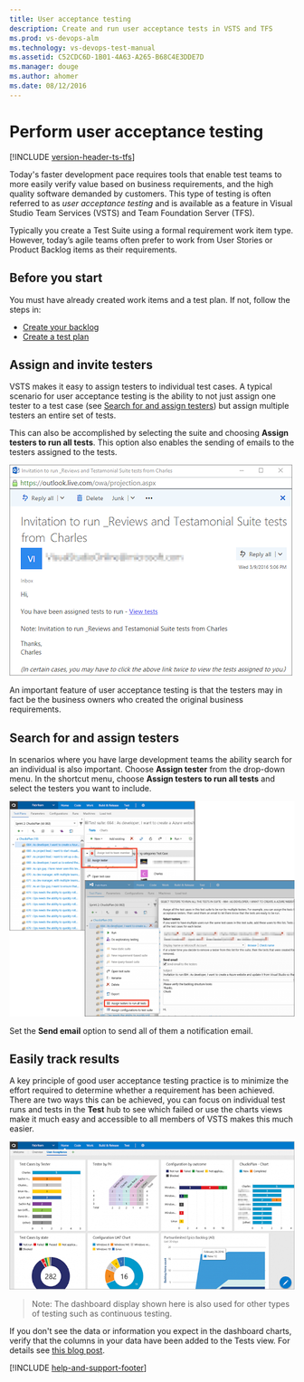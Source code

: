 ```yaml
---
title: User acceptance testing
description: Create and run user acceptance tests in VSTS and TFS
ms.prod: vs-devops-alm
ms.technology: vs-devops-test-manual
ms.assetid: C52CDC6D-1B01-4A63-A265-B68C4E3DDE7D
ms.manager: douge
ms.author: ahomer
ms.date: 08/12/2016
---
```


# Perform user acceptance testing

[!INCLUDE [version-header-ts-tfs](../_shared/version-header-ts-tfs.md)] 

Today's faster development pace requires tools that 
enable test teams to more easily verify value based
on business requirements, and the high quality 
software demanded by customers.
This type of testing is often referred to as 
_user acceptance testing_ and is available as a 
feature in Visual Studio Team Services (VSTS) and Team 
Foundation Server (TFS).

Typically you create a Test Suite using a formal 
requirement work item type. However, today’s 
agile teams often prefer to work from User Stories 
or Product Backlog items as their requirements.

## Before you start

You must have already created work items and 
a test plan. If not, follow the steps in:

* [Create your backlog](../../work/backlogs/create-your-backlog.md)
* [Create a test plan](create-a-test-plan.md)

## Assign and invite testers

VSTS makes it easy to assign
testers to individual test cases.  A typical 
scenario for user acceptance testing is the ability
to not just assign one tester to a test case (see 
[Search for and assign testers](#search-assign)) but assign 
multiple testers an entire set of tests. 

This can also be accomplished by selecting the 
suite and choosing **Assign testers to run all 
tests**. This option also enables the sending of
emails to the testers assigned to the tests.

![User acceptance testing email notification](_img/user-acceptance-testing/uat10.png)

An important feature of user acceptance testing 
is that the testers may in fact be the business 
owners who created the original business 
requirements.

<a name="search-assign"></a>
## Search for and assign testers

In scenarios where you have large development teams
the ability search for an individual is also 
important. Choose **Assign tester** from the drop-down
menu. In the shortcut menu, choose **Assign testers
to run all tests** and select the testers you want to
include. 

![Searching for and assigning testers](_img/user-acceptance-testing/uat5.png)

Set the **Send email** option to send all
of them a notification email.

## Easily track results

A key principle of good user acceptance testing practice is to minimize the effort required to determine whether a requirement has been achieved. 
There are two ways this can be achieved, you can focus on individual test runs and tests in the **Test** hub to see which failed or use the charts views make it much easy and accessible to all members of VSTS makes this much easier.   

![Exploring test results in the Test hub](_img/user-acceptance-testing/uat8.png)

> Note: The dashboard display shown here is also used
for other types of testing such as continuous testing.

If you don't see the data or information you expect in
the dashboard charts, verify that the columns in your
data have been added to the Tests view.
For details see [this blog post](https://blogs.msdn.microsoft.com/visualstudioalm/2016/03/10/visual-studio-team-services-manual-testing-tips-charts-iterations-and-runs/).

[!INCLUDE [help-and-support-footer](../_shared/help-and-support-footer.md)] 
